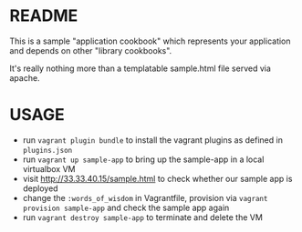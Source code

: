 
README
======

This is a sample "application cookbook" which represents your application and depends on other "library cookbooks".

It's really nothing more than a templatable sample.html file served via apache. 


USAGE
=====

* run `vagrant plugin bundle` to install the vagrant plugins as defined in `plugins.json`
* run `vagrant up sample-app` to bring up the sample-app in a local virtualbox VM
* visit http://33.33.40.15/sample.html to check whether our sample app is deployed
* change the `:words_of_wisdom` in Vagrantfile, provision via `vagrant provision sample-app` and check the sample app again
* run `vagrant destroy sample-app` to terminate and delete the VM
